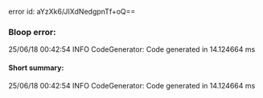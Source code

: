 error id: aYzXk6/JIXdNedgpnTf+oQ==
### Bloop error:

25/06/18 00:42:54 INFO CodeGenerator: Code generated in 14.124664 ms
#### Short summary: 

25/06/18 00:42:54 INFO CodeGenerator: Code generated in 14.124664 ms
